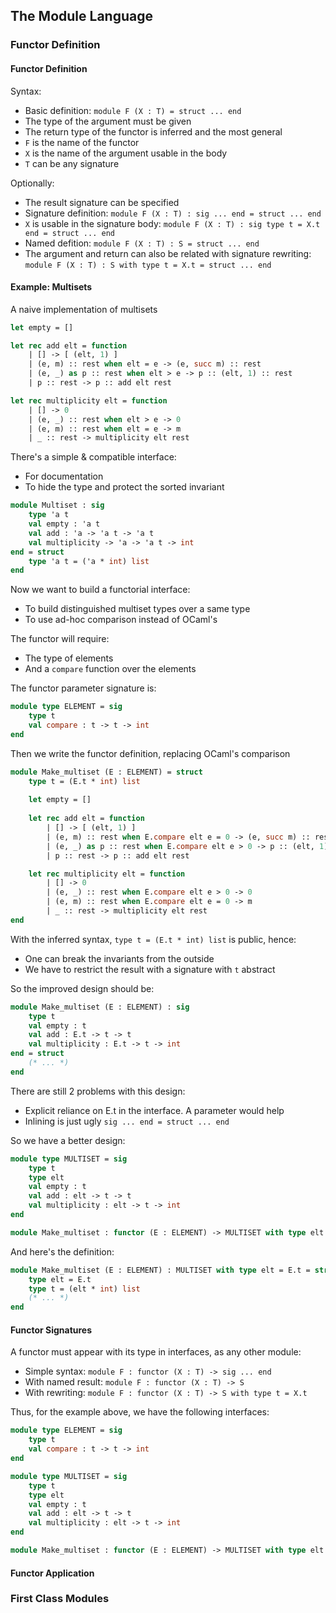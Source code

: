 ## The Module Language

### Functor Definition

#### Functor Definition

Syntax:

* Basic definition: `module F (X : T) = struct ... end`
* The type of the argument must be given
* The return type of the functor is inferred and the most general
* `F` is the name of the functor
* `X` is the name of the argument usable in the body
* `T` can be any signature

Optionally:

* The result signature can be specified
* Signature definition: `module F (X : T) : sig ... end = struct ... end`
* `X` is usable in the signature body: `module F (X : T) : sig type t = X.t end = struct ... end`
* Named defition: `module F (X : T) : S = struct ... end`
* The argument and return can also be related with signature rewriting: `module F (X : T) : S with type t = X.t = struct ... end`

#### Example: Multisets

A naive implementation of multisets

```ocaml
let empty = []

let rec add elt = function
    | [] -> [ (elt, 1) ]
    | (e, m) :: rest when elt = e -> (e, succ m) :: rest
    | (e, _) as p :: rest when elt > e -> p :: (elt, 1) :: rest
    | p :: rest -> p :: add elt rest

let rec multiplicity elt = function
    | [] -> 0
    | (e, _) :: rest when elt > e -> 0
    | (e, m) :: rest when elt = e -> m
    | _ :: rest -> multiplicity elt rest
```

There's a simple & compatible interface:

* For documentation
* To hide the type and protect the sorted invariant

```ocaml
module Multiset : sig
    type 'a t
    val empty : 'a t
    val add : 'a -> 'a t -> 'a t
    val multiplicity -> 'a -> 'a t -> int
end = struct
    type 'a t = ('a * int) list
end
```

Now we want to build a functorial interface:

* To build distinguished multiset types over a same type
* To use ad-hoc comparison instead of OCaml's

The functor will require:

* The type of elements
* And a `compare` function over the elements

The functor parameter signature is:

```ocaml
module type ELEMENT = sig
    type t
    val compare : t -> t -> int
end
```

Then we write the functor definition, replacing OCaml's comparison

```ocaml
module Make_multiset (E : ELEMENT) = struct
    type t = (E.t * int) list
    
    let empty = []
    
    let rec add elt = function
        | [] -> [ (elt, 1) ]
        | (e, m) :: rest when E.compare elt e = 0 -> (e, succ m) :: rest
        | (e, _) as p :: rest when E.compare elt e > 0 -> p :: (elt, 1) :: rest
        | p :: rest -> p :: add elt rest

    let rec multiplicity elt = function
        | [] -> 0
        | (e, _) :: rest when E.compare elt e > 0 -> 0
        | (e, m) :: rest when E.compare elt e = 0 -> m
        | _ :: rest -> multiplicity elt rest
end
```

With the inferred syntax, `type t = (E.t * int) list` is public, hence:

* One can break the invariants from the outside
* We have to restrict the result with a signature with `t` abstract

So the improved design should be:

```ocaml
module Make_multiset (E : ELEMENT) : sig
    type t
    val empty : t
    val add : E.t -> t -> t
    val multiplicity : E.t -> t -> int
end = struct
    (* ... *)
end
```

There are still 2 problems with this design:

* Explicit reliance on E.t in the interface. A parameter would help
* Inlining is just ugly `sig ... end = struct ... end`

So we have a better design:

```ocaml
module type MULTISET = sig
    type t
    type elt
    val empty : t
    val add : elt -> t -> t
    val multiplicity : elt -> t -> int
end

module Make_multiset : functor (E : ELEMENT) -> MULTISET with type elt = E.t
```

And here's the definition:

```ocaml
module Make_multiset (E : ELEMENT) : MULTISET with type elt = E.t = struct
    type elt = E.t
    type t = (elt * int) list
    (* ... *)
end
```

#### Functor Signatures

A functor must appear with its type in interfaces, as any other module:

* Simple syntax: `module F : functor (X : T) -> sig ... end`
* With named result: `module F : functor (X : T) -> S`
* With rewriting: `module F : functor (X : T) -> S with type t = X.t`

Thus, for the example above, we have the following interfaces:

```ocaml
module type ELEMENT = sig
    type t
    val compare : t -> t -> int
end

module type MULTISET = sig
    type t
    type elt
    val empty : t
    val add : elt -> t -> t
    val multiplicity : elt -> t -> int
end

module Make_multiset : functor (E : ELEMENT) -> MULTISET with type elt = E.t
```

#### Functor Application

### First Class Modules

